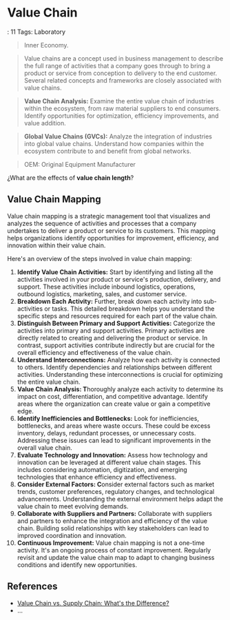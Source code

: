 # Value Chain

: 11
Tags: Laboratory

> Inner Economy.
> 

> Value chains are a concept used in business management to describe the full range of activities that a company goes through to bring a product or service from conception to delivery to the end customer. Several related concepts and frameworks are closely associated with value chains.
> 

> **Value Chain Analysis:** Examine the entire value chain of industries within the ecosystem, from raw material suppliers to end consumers. Identify opportunities for optimization, efficiency improvements, and value addition.
> 

> **Global Value Chains (GVCs):** Analyze the integration of industries into global value chains. Understand how companies within the ecosystem contribute to and benefit from global networks.
> 

> OEM: Original Equipment Manufacturer
> 

¿What are the effects of **value chain length**?

## Value Chain Mapping

Value chain mapping is a strategic management tool that visualizes and analyzes the sequence of activities and processes that a company undertakes to deliver a product or service to its customers. This mapping helps organizations identify opportunities for improvement, efficiency, and innovation within their value chain.

Here's an overview of the steps involved in value chain mapping:

1. **Identify Value Chain Activities:** Start by identifying and listing all the activities involved in your product or service's production, delivery, and support. These activities include inbound logistics, operations, outbound logistics, marketing, sales, and customer service.
2. **Breakdown Each Activity:** Further, break down each activity into sub-activities or tasks. This detailed breakdown helps you understand the specific steps and resources required for each part of the value chain.
3. **Distinguish Between Primary and Support Activities:** Categorize the activities into primary and support activities. Primary activities are directly related to creating and delivering the product or service. In contrast, support activities contribute indirectly but are crucial for the overall efficiency and effectiveness of the value chain.
4. **Understand Interconnections:** Analyze how each activity is connected to others. Identify dependencies and relationships between different activities. Understanding these interconnections is crucial for optimizing the entire value chain.
5. **Value Chain Analysis: T**horoughly analyze each activity to determine its impact on cost, differentiation, and competitive advantage. Identify areas where the organization can create value or gain a competitive edge.
6. **Identify Inefficiencies and Bottlenecks:** Look for inefficiencies, bottlenecks, and areas where waste occurs. These could be excess inventory, delays, redundant processes, or unnecessary costs. Addressing these issues can lead to significant improvements in the overall value chain.
7. **Evaluate Technology and Innovation:** Assess how technology and innovation can be leveraged at different value chain stages. This includes considering automation, digitization, and emerging technologies that enhance efficiency and effectiveness.
8. **Consider External Factors: C**onsider external factors such as market trends, customer preferences, regulatory changes, and technological advancements. Understanding the external environment helps adapt the value chain to meet evolving demands.
9. **Collaborate with Suppliers and Partners:** Collaborate with suppliers and partners to enhance the integration and efficiency of the value chain. Building solid relationships with key stakeholders can lead to improved coordination and innovation.
10. **Continuous Improvement:** Value chain mapping is not a one-time activity. It's an ongoing process of constant improvement. Regularly revisit and update the value chain map to adapt to changing business conditions and identify new opportunities.

## References

- [Value Chain vs. Supply Chain: What's the Difference?](https://www.investopedia.com/ask/answers/043015/what-difference-between-value-chain-and-supply-chain.asp)
- …